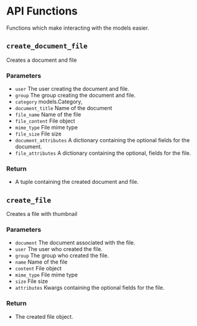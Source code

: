 # API Functions

Functions which make interacting with the models easier.

## `create_document_file`

Creates a document and file

### Parameters

- `user` The user creating the document and file.
- `group` The group creating the document and file.
- `category` models.Category,
- `document_title` Name of the document
- `file_name` Name of the file
- `file_content` File object
- `mime_type` File mime type
- `file_size` File size 
- `document_attributes` A dictionary containing the optional fields for the document.
- `file_attributes` A dictionary containing the optional, fields for the file.

### Return

- A tuple containing the created document and file.

## `create_file`

Creates a file with thumbnail

### Parameters

- `document` The document associated with the file.
- `user` The user who created the file.
- `group` The group who created the file.
- `name` Name of the file
- `content` File object
- `mime_type` File mime type
- `size` File size
- `attributes` Kwargs containing the optional fields for the file. 

### Return

- The created file object.
